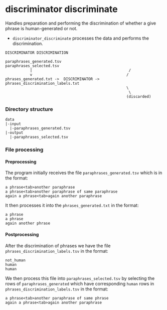 # discriminator discriminate

Handles preparation and performing the discrimination of whether a give
phrase is human-generated or not.

- `discriminator_discriminate` processes the data and performs the discrimination.

```
DISCRIMINATOR DISCRIMINATION

paraphrases_generated.tsv                        paraphrases_selected.tsv
           |                                           /
           v                                          /
phrases_generated.txt ->  DISCRIMINATOR -> phrases_discrimination_labels.txt
                                                      \
                                                       \
                                                      (discarded)
```

### Directory structure

```
data
|-input
  |-paraphrases_generated.tsv
|-output
  |-paraphrases_selected.tsv
```

### File processing

#### Preprocessing

The program initially receives the file `paraphrases_generated.tsv` which is in the format:

```
a phrase<tab>another paraphrase
a phrase<tab>another paraphrase of same paraphrase
again a phrase<tab>again another paraphrase
```

It then processes it into the `phrases_generated.txt` in the format:

```
a phrase
a phrase
again another phrase
```

#### Postprocessing

After the discrimination of phrases we have the file `phrases_discrimination_labels.tsv` in the format:

```
not_human
human
human
```

We then process this file into `paraphrases_selected.tsv` by selecting the rows of `paraphrases_generated` which have corresponding `human` rows in `phrases_discrimination_labels.tsv` in the format:

```
a phrase<tab>another paraphrase of same phrase
again a phrase<tab>again another paraphrase
